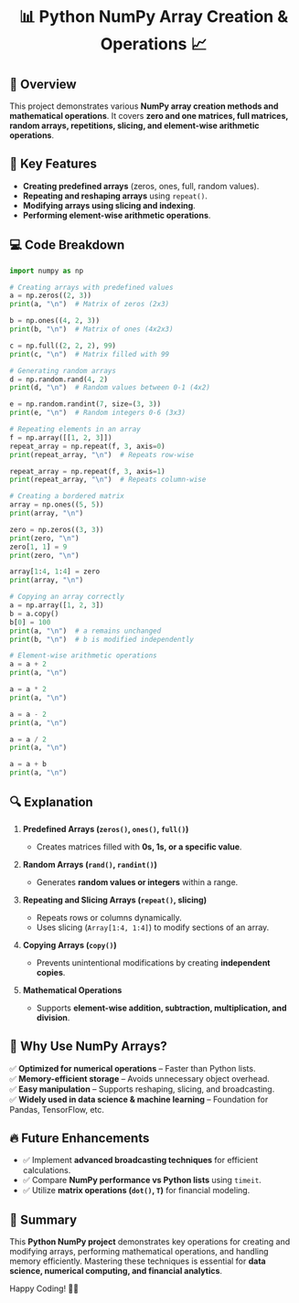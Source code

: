 <div align="center">

# 📊 Python NumPy Array Creation & Operations 📈

</div>

## 📖 Overview
This project demonstrates various **NumPy array creation methods and mathematical operations**. It covers **zero and one matrices, full matrices, random arrays, repetitions, slicing, and element-wise arithmetic operations**.

## 🔑 Key Features
- **Creating predefined arrays** (zeros, ones, full, random values).
- **Repeating and reshaping arrays** using `repeat()`.
- **Modifying arrays using slicing and indexing**.
- **Performing element-wise arithmetic operations**.

## 💻 Code Breakdown
```python
import numpy as np

# Creating arrays with predefined values
a = np.zeros((2, 3))
print(a, "\n")  # Matrix of zeros (2x3)

b = np.ones((4, 2, 3))
print(b, "\n")  # Matrix of ones (4x2x3)

c = np.full((2, 2, 2), 99)
print(c, "\n")  # Matrix filled with 99

# Generating random arrays
d = np.random.rand(4, 2)
print(d, "\n")  # Random values between 0-1 (4x2)

e = np.random.randint(7, size=(3, 3))
print(e, "\n")  # Random integers 0-6 (3x3)

# Repeating elements in an array
f = np.array([[1, 2, 3]])
repeat_array = np.repeat(f, 3, axis=0)
print(repeat_array, "\n")  # Repeats row-wise

repeat_array = np.repeat(f, 3, axis=1)
print(repeat_array, "\n")  # Repeats column-wise

# Creating a bordered matrix
array = np.ones((5, 5))
print(array, "\n")

zero = np.zeros((3, 3))
print(zero, "\n")
zero[1, 1] = 9
print(zero, "\n")

array[1:4, 1:4] = zero
print(array, "\n")

# Copying an array correctly
a = np.array([1, 2, 3])
b = a.copy()
b[0] = 100
print(a, "\n")  # a remains unchanged
print(b, "\n")  # b is modified independently

# Element-wise arithmetic operations
a = a + 2
print(a, "\n")

a = a * 2
print(a, "\n")

a = a - 2
print(a, "\n")

a = a / 2
print(a, "\n")

a = a + b
print(a, "\n")

```

## 🔍 Explanation
1. **Predefined Arrays (`zeros()`, `ones()`, `full()`)**
   - Creates matrices filled with **0s, 1s, or a specific value**.

2. **Random Arrays (`rand()`, `randint()`)**
   - Generates **random values or integers** within a range.

3. **Repeating and Slicing Arrays (`repeat()`, slicing)**
   - Repeats rows or columns dynamically.
   - Uses slicing (`Array[1:4, 1:4]`) to modify sections of an array.

4. **Copying Arrays (`copy()`)**
   - Prevents unintentional modifications by creating **independent copies**.

5. **Mathematical Operations**
   - Supports **element-wise addition, subtraction, multiplication, and division**.

## 🚀 Why Use NumPy Arrays?
✅ **Optimized for numerical operations** – Faster than Python lists.  
✅ **Memory-efficient storage** – Avoids unnecessary object overhead.  
✅ **Easy manipulation** – Supports reshaping, slicing, and broadcasting.  
✅ **Widely used in data science & machine learning** – Foundation for Pandas, TensorFlow, etc.  

## 🔥 Future Enhancements
- ✅ Implement **advanced broadcasting techniques** for efficient calculations.
- ✅ Compare **NumPy performance vs Python lists** using `timeit`.
- ✅ Utilize **matrix operations (`dot()`, `T`)** for financial modeling.

## 🎯 Summary
This **Python NumPy project** demonstrates key operations for creating and modifying arrays, performing mathematical operations, and handling memory efficiently. Mastering these techniques is essential for **data science, numerical computing, and financial analytics**.

Happy Coding! 🚀🐍

